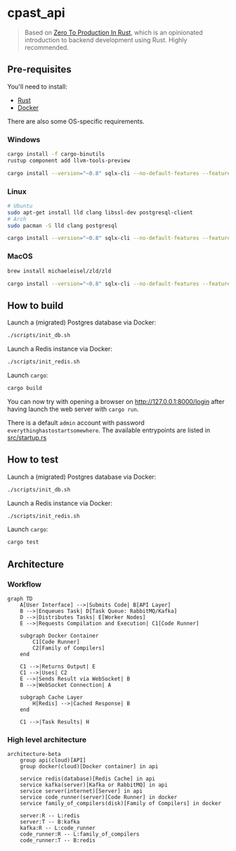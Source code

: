 # cpast_api

> Based on [Zero To Production In Rust](https://zero2prod.com), which is an opinionated introduction to backend development using Rust. Highly recommended.

## Pre-requisites

You'll need to install:

- [Rust](https://www.rust-lang.org/tools/install)
- [Docker](https://docs.docker.com/get-docker/)

There are also some OS-specific requirements.

### Windows
  
```bash
cargo install -f cargo-binutils
rustup component add llvm-tools-preview
```

```bash
cargo install --version="~0.8" sqlx-cli --no-default-features --features rustls,postgres
```

### Linux

```bash
# Ubuntu 
sudo apt-get install lld clang libssl-dev postgresql-client
# Arch 
sudo pacman -S lld clang postgresql
```

```bash
cargo install --version="~0.8" sqlx-cli --no-default-features --features rustls,postgres
```

### MacOS

```bash
brew install michaeleisel/zld/zld
```

```bash
cargo install --version="~0.8" sqlx-cli --no-default-features --features rustls,postgres
```

## How to build

Launch a (migrated) Postgres database via Docker:

```bash
./scripts/init_db.sh
```

Launch a Redis instance via Docker:

```bash
./scripts/init_redis.sh
```

Launch `cargo`:

```bash
cargo build
```

You can now try with opening a browser on <http://127.0.0.1:8000/login> after
having launch the web server with `cargo run`.

There is a default `admin` account with password
`everythinghastostartsomewhere`. The available entrypoints are listed in
[src/startup.rs](https://github.com/LukeMathWalker/zero-to-production/blob/6bd30650cb8670a146819a342ccefd3d73ed5085/src/startup.rs#L92)

## How to test

Launch a (migrated) Postgres database via Docker:

```bash
./scripts/init_db.sh
```

Launch a Redis instance via Docker:

```bash
./scripts/init_redis.sh
```

Launch `cargo`:

```bash
cargo test 
```

## Architecture

### Workflow

```mermaid
graph TD
    A[User Interface] -->|Submits Code| B[API Layer]
    B -->|Enqueues Task| D[Task Queue: RabbitMQ/Kafka]
    D -->|Distributes Tasks| E[Worker Nodes]
    E -->|Requests Compilation and Execution| C1[Code Runner]
    
    subgraph Docker Container
        C1[Code Runner] 
        C2[Family of Compilers]
    end

    C1 -->|Returns Output| E
    C1 -->|Uses| C2
    E -->|Sends Result via WebSocket| B
    B -->|WebSocket Connection| A

    subgraph Cache Layer
        H[Redis] -->|Cached Response| B
    end

    C1 -->|Task Results| H
```

### High level architecture


```mermaid
architecture-beta
    group api(cloud)[API]
    group docker(cloud)[Docker container] in api

    service redis(database)[Redis Cache] in api
    service kafka(server)[Kafka or RabbitMQ] in api
    service server(internet)[Server] in api
    service code_runner(server)[Code Runner] in docker
    service family_of_compilers(disk)[Family of Compilers] in docker

    server:R -- L:redis
    server:T -- B:kafka
    kafka:R -- L:code_runner
    code_runner:R -- L:family_of_compilers
    code_runner:T -- B:redis
```

